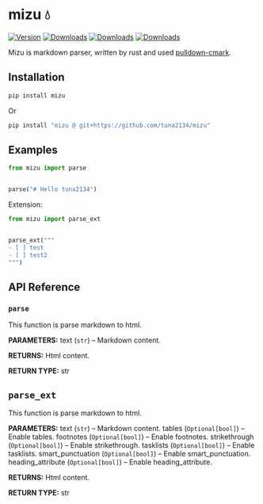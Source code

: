 # mizu 💧

[![Version](https://img.shields.io/pypi/v/mizu)](https://pypi.org/project/mizu/)
[![Downloads](https://pepy.tech/badge/mizu)](https://pepy.tech/project/mizu)
[![Downloads](https://pepy.tech/badge/mizu/month)](https://pepy.tech/project/mizu)
[![Downloads](https://pepy.tech/badge/mizu/week)](https://pepy.tech/project/mizu)

Mizu is markdown parser, written by rust and used [pulldown-cmark](https://github.com/raphlinus/pulldown-cmark).

## Installation

```sh
pip install mizu
```

Or

```sh
pip install "mizu @ git+https://github.com/tuna2134/mizu"
```

## Examples
```py
from mizu import parse


parse("# Hello tuna2134")
```

Extension:
```py
from mizu import parse_ext


parse_ext("""
- [ ] test
- [ ] test2
""")
```

## API Reference
### `parse`
This function is parse markdown to html.

**PARAMETERS:**
text (`str`) – Markdown content.

**RETURNS:**
Html content.

**RETURN TYPE:**
str

## `parse_ext`
This function is parse markdown to html.

**PARAMETERS:**
text (`str`) – Markdown content.
tables (`Optional[bool]`) – Enable tables.
footnotes (`Optional[bool]`) – Enable footnotes.
strikethrough (`Optional[bool]`) – Enable strikethrough.
tasklists (`Optional[bool]`) – Enable tasklists.
smart_punctuation (`Optional[bool]`) – Enable smart_punctuation.
heading_attribute (`Optional[bool]`) – Enable heading_attribute.

**RETURNS:**
Html content.

**RETURN TYPE:**
str
